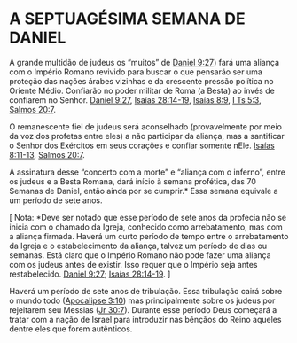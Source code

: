# A SEPTUAGÉSIMA SEMANA DE DANIEL 

A grande multidão de judeus os “muitos” de [Daniel 9:27](http://bibliaonline.com.br/acf/dn/9/27)) fará uma aliança com o Império Romano revivido para buscar o que pensarão ser uma proteção das nações árabes vizinhas e da crescente pressão política no Oriente Médio. Confiarão no poder militar de Roma (a Besta) ao invés de confiarem no Senhor. [Daniel 9:27](http://bibliaonline.com.br/acf/dn/9/27), [Isaías 28:14-19](http://bibliaonline.com.br/acf/is/28/14-19), [Isaías 8:9](http://bibliaonline.com.br/acf/is/8/9), [I Ts 5:3](http://bibliaonline.com.br/acf/1ts/5/3), [Salmos 20:7](http://bibliaonline.com.br/acf/sl/20/7).

O remanescente fiel de judeus será aconselhado (provavelmente por meio da voz dos profetas entre eles) a não participar da aliança, mas a santificar o Senhor dos Exércitos em seus corações e confiar somente nEle. [Isaías 8:11-13](http://bibliaonline.com.br/acf/is/8/11-13), [Salmos 20:7](http://bibliaonline.com.br/acf/sl/20/7).

A assinatura desse “concerto com a morte” e “aliança com o inferno”, entre os judeus e a Besta Romana, dará início à semana profética, das 70 Semanas de Daniel, então ainda por se cumprir.* Essa semana equivale a um período de sete anos.

[ Nota: *Deve ser notado que esse período de sete anos da profecia não se inicia com o chamado da Igreja, conhecido como arrebatamento, mas com a aliança firmada. Haverá um curto período de tempo entre o arrebatamento da Igreja e o estabelecimento da aliança, talvez um período de dias ou semanas. Está claro que o Império Romano não pode fazer uma aliança com os judeus antes de existir. Isso requer que o Império seja antes restabelecido. [Daniel 9:27](http://bibliaonline.com.br/acf/dn/9/27); [Isaías 28:14-19](http://bibliaonline.com.br/acf/is/28/14-19). ]

Haverá um período de sete anos de tribulação. Essa tribulação cairá sobre o mundo todo ([Apocalipse 3:10](http://bibliaonline.com.br/acf/ap/3/10)) mas principalmente sobre os judeus por rejeitarem seu Messias ([Jr 30:7](http://bibliaonline.com.br/acf/jr/30/7)). Durante esse período Deus começará a tratar com a nação de Israel para introduzir nas bênçãos do Reino aqueles dentre eles que forem autênticos.